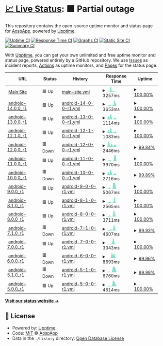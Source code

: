 # [📈 Live Status](https://status.aosp.app): <!--live status--> **🟧 Partial outage**

This repository contains the open-source uptime monitor and status page for [AospApp](https://aosp.app), powered by [Upptime](https://github.com/upptime/upptime).

[![Uptime CI](https://github.com/aospapp/upptime/workflows/Uptime%20CI/badge.svg)](https://github.com/aospapp/upptime/actions?query=workflow%3A%22Uptime+CI%22)
[![Response Time CI](https://github.com/aospapp/upptime/workflows/Response%20Time%20CI/badge.svg)](https://github.com/aospapp/upptime/actions?query=workflow%3A%22Response+Time+CI%22)
[![Graphs CI](https://github.com/aospapp/upptime/workflows/Graphs%20CI/badge.svg)](https://github.com/aospapp/upptime/actions?query=workflow%3A%22Graphs+CI%22)
[![Static Site CI](https://github.com/aospapp/upptime/workflows/Static%20Site%20CI/badge.svg)](https://github.com/aospapp/upptime/actions?query=workflow%3A%22Static+Site+CI%22)
[![Summary CI](https://github.com/aospapp/upptime/workflows/Summary%20CI/badge.svg)](https://github.com/aospapp/upptime/actions?query=workflow%3A%22Summary+CI%22)

With [Upptime](https://upptime.js.org), you can get your own unlimited and free uptime monitor and status page, powered entirely by a GitHub repository. We use [Issues](https://github.com/aospapp/upptime/issues) as incident reports, [Actions](https://github.com/aospapp/upptime/actions) as uptime monitors, and [Pages](https://status.aosp.app) for the status page.

<!--start: status pages-->
<!-- This summary is generated by Upptime (https://github.com/upptime/upptime) -->
<!-- Do not edit this manually, your changes will be overwritten -->
<!-- prettier-ignore -->
| URL | Status | History | Response Time | Uptime |
| --- | ------ | ------- | ------------- | ------ |
| <img alt="" src="https://icons.duckduckgo.com/ip3/aosp.app.ico" height="13"> [Main Site](https://aosp.app) | 🟩 Up | [main-site.yml](https://github.com/aospapp/upptime/commits/HEAD/history/main-site.yml) | <details><summary><img alt="Response time graph" src="./graphs/main-site/response-time-week.png" height="20"> 3257ms</summary><br><a href="https://status.aosp.app/history/main-site"><img alt="Response time 3257" src="https://img.shields.io/endpoint?url=https%3A%2F%2Fraw.githubusercontent.com%2Faospapp%2Fupptime%2FHEAD%2Fapi%2Fmain-site%2Fresponse-time.json"></a><br><a href="https://status.aosp.app/history/main-site"><img alt="24-hour response time 1008" src="https://img.shields.io/endpoint?url=https%3A%2F%2Fraw.githubusercontent.com%2Faospapp%2Fupptime%2FHEAD%2Fapi%2Fmain-site%2Fresponse-time-day.json"></a><br><a href="https://status.aosp.app/history/main-site"><img alt="7-day response time 3257" src="https://img.shields.io/endpoint?url=https%3A%2F%2Fraw.githubusercontent.com%2Faospapp%2Fupptime%2FHEAD%2Fapi%2Fmain-site%2Fresponse-time-week.json"></a><br><a href="https://status.aosp.app/history/main-site"><img alt="30-day response time 3257" src="https://img.shields.io/endpoint?url=https%3A%2F%2Fraw.githubusercontent.com%2Faospapp%2Fupptime%2FHEAD%2Fapi%2Fmain-site%2Fresponse-time-month.json"></a><br><a href="https://status.aosp.app/history/main-site"><img alt="1-year response time 3257" src="https://img.shields.io/endpoint?url=https%3A%2F%2Fraw.githubusercontent.com%2Faospapp%2Fupptime%2FHEAD%2Fapi%2Fmain-site%2Fresponse-time-year.json"></a></details> | <details><summary><a href="https://status.aosp.app/history/main-site">100.00%</a></summary><a href="https://status.aosp.app/history/main-site"><img alt="All-time uptime 100.00%" src="https://img.shields.io/endpoint?url=https%3A%2F%2Fraw.githubusercontent.com%2Faospapp%2Fupptime%2FHEAD%2Fapi%2Fmain-site%2Fuptime.json"></a><br><a href="https://status.aosp.app/history/main-site"><img alt="24-hour uptime 100.00%" src="https://img.shields.io/endpoint?url=https%3A%2F%2Fraw.githubusercontent.com%2Faospapp%2Fupptime%2FHEAD%2Fapi%2Fmain-site%2Fuptime-day.json"></a><br><a href="https://status.aosp.app/history/main-site"><img alt="7-day uptime 100.00%" src="https://img.shields.io/endpoint?url=https%3A%2F%2Fraw.githubusercontent.com%2Faospapp%2Fupptime%2FHEAD%2Fapi%2Fmain-site%2Fuptime-week.json"></a><br><a href="https://status.aosp.app/history/main-site"><img alt="30-day uptime 100.00%" src="https://img.shields.io/endpoint?url=https%3A%2F%2Fraw.githubusercontent.com%2Faospapp%2Fupptime%2FHEAD%2Fapi%2Fmain-site%2Fuptime-month.json"></a><br><a href="https://status.aosp.app/history/main-site"><img alt="1-year uptime 100.00%" src="https://img.shields.io/endpoint?url=https%3A%2F%2Fraw.githubusercontent.com%2Faospapp%2Fupptime%2FHEAD%2Fapi%2Fmain-site%2Fuptime-year.json"></a></details>
| <img alt="" src="https://icons.duckduckgo.com/ip3/aosp.app.ico" height="13"> [android-14.0.0_r1](https://aosp.app/android-14.0.0_r1) | 🟩 Up | [android-14-0-0-r1.yml](https://github.com/aospapp/upptime/commits/HEAD/history/android-14-0-0-r1.yml) | <details><summary><img alt="Response time graph" src="./graphs/android-14-0-0-r1/response-time-week.png" height="20"> 3653ms</summary><br><a href="https://status.aosp.app/history/android-14-0-0-r1"><img alt="Response time 3653" src="https://img.shields.io/endpoint?url=https%3A%2F%2Fraw.githubusercontent.com%2Faospapp%2Fupptime%2FHEAD%2Fapi%2Fandroid-14-0-0-r1%2Fresponse-time.json"></a><br><a href="https://status.aosp.app/history/android-14-0-0-r1"><img alt="24-hour response time 8658" src="https://img.shields.io/endpoint?url=https%3A%2F%2Fraw.githubusercontent.com%2Faospapp%2Fupptime%2FHEAD%2Fapi%2Fandroid-14-0-0-r1%2Fresponse-time-day.json"></a><br><a href="https://status.aosp.app/history/android-14-0-0-r1"><img alt="7-day response time 3653" src="https://img.shields.io/endpoint?url=https%3A%2F%2Fraw.githubusercontent.com%2Faospapp%2Fupptime%2FHEAD%2Fapi%2Fandroid-14-0-0-r1%2Fresponse-time-week.json"></a><br><a href="https://status.aosp.app/history/android-14-0-0-r1"><img alt="30-day response time 3653" src="https://img.shields.io/endpoint?url=https%3A%2F%2Fraw.githubusercontent.com%2Faospapp%2Fupptime%2FHEAD%2Fapi%2Fandroid-14-0-0-r1%2Fresponse-time-month.json"></a><br><a href="https://status.aosp.app/history/android-14-0-0-r1"><img alt="1-year response time 3653" src="https://img.shields.io/endpoint?url=https%3A%2F%2Fraw.githubusercontent.com%2Faospapp%2Fupptime%2FHEAD%2Fapi%2Fandroid-14-0-0-r1%2Fresponse-time-year.json"></a></details> | <details><summary><a href="https://status.aosp.app/history/android-14-0-0-r1">100.00%</a></summary><a href="https://status.aosp.app/history/android-14-0-0-r1"><img alt="All-time uptime 100.00%" src="https://img.shields.io/endpoint?url=https%3A%2F%2Fraw.githubusercontent.com%2Faospapp%2Fupptime%2FHEAD%2Fapi%2Fandroid-14-0-0-r1%2Fuptime.json"></a><br><a href="https://status.aosp.app/history/android-14-0-0-r1"><img alt="24-hour uptime 100.00%" src="https://img.shields.io/endpoint?url=https%3A%2F%2Fraw.githubusercontent.com%2Faospapp%2Fupptime%2FHEAD%2Fapi%2Fandroid-14-0-0-r1%2Fuptime-day.json"></a><br><a href="https://status.aosp.app/history/android-14-0-0-r1"><img alt="7-day uptime 100.00%" src="https://img.shields.io/endpoint?url=https%3A%2F%2Fraw.githubusercontent.com%2Faospapp%2Fupptime%2FHEAD%2Fapi%2Fandroid-14-0-0-r1%2Fuptime-week.json"></a><br><a href="https://status.aosp.app/history/android-14-0-0-r1"><img alt="30-day uptime 100.00%" src="https://img.shields.io/endpoint?url=https%3A%2F%2Fraw.githubusercontent.com%2Faospapp%2Fupptime%2FHEAD%2Fapi%2Fandroid-14-0-0-r1%2Fuptime-month.json"></a><br><a href="https://status.aosp.app/history/android-14-0-0-r1"><img alt="1-year uptime 100.00%" src="https://img.shields.io/endpoint?url=https%3A%2F%2Fraw.githubusercontent.com%2Faospapp%2Fupptime%2FHEAD%2Fapi%2Fandroid-14-0-0-r1%2Fuptime-year.json"></a></details>
| <img alt="" src="https://icons.duckduckgo.com/ip3/aosp.app.ico" height="13"> [android-13.0.0_r1](https://aosp.app/android-13.0.0_r1) | 🟩 Up | [android-13-0-0-r1.yml](https://github.com/aospapp/upptime/commits/HEAD/history/android-13-0-0-r1.yml) | <details><summary><img alt="Response time graph" src="./graphs/android-13-0-0-r1/response-time-week.png" height="20"> 1114ms</summary><br><a href="https://status.aosp.app/history/android-13-0-0-r1"><img alt="Response time 1114" src="https://img.shields.io/endpoint?url=https%3A%2F%2Fraw.githubusercontent.com%2Faospapp%2Fupptime%2FHEAD%2Fapi%2Fandroid-13-0-0-r1%2Fresponse-time.json"></a><br><a href="https://status.aosp.app/history/android-13-0-0-r1"><img alt="24-hour response time 922" src="https://img.shields.io/endpoint?url=https%3A%2F%2Fraw.githubusercontent.com%2Faospapp%2Fupptime%2FHEAD%2Fapi%2Fandroid-13-0-0-r1%2Fresponse-time-day.json"></a><br><a href="https://status.aosp.app/history/android-13-0-0-r1"><img alt="7-day response time 1114" src="https://img.shields.io/endpoint?url=https%3A%2F%2Fraw.githubusercontent.com%2Faospapp%2Fupptime%2FHEAD%2Fapi%2Fandroid-13-0-0-r1%2Fresponse-time-week.json"></a><br><a href="https://status.aosp.app/history/android-13-0-0-r1"><img alt="30-day response time 1114" src="https://img.shields.io/endpoint?url=https%3A%2F%2Fraw.githubusercontent.com%2Faospapp%2Fupptime%2FHEAD%2Fapi%2Fandroid-13-0-0-r1%2Fresponse-time-month.json"></a><br><a href="https://status.aosp.app/history/android-13-0-0-r1"><img alt="1-year response time 1114" src="https://img.shields.io/endpoint?url=https%3A%2F%2Fraw.githubusercontent.com%2Faospapp%2Fupptime%2FHEAD%2Fapi%2Fandroid-13-0-0-r1%2Fresponse-time-year.json"></a></details> | <details><summary><a href="https://status.aosp.app/history/android-13-0-0-r1">100.00%</a></summary><a href="https://status.aosp.app/history/android-13-0-0-r1"><img alt="All-time uptime 100.00%" src="https://img.shields.io/endpoint?url=https%3A%2F%2Fraw.githubusercontent.com%2Faospapp%2Fupptime%2FHEAD%2Fapi%2Fandroid-13-0-0-r1%2Fuptime.json"></a><br><a href="https://status.aosp.app/history/android-13-0-0-r1"><img alt="24-hour uptime 100.00%" src="https://img.shields.io/endpoint?url=https%3A%2F%2Fraw.githubusercontent.com%2Faospapp%2Fupptime%2FHEAD%2Fapi%2Fandroid-13-0-0-r1%2Fuptime-day.json"></a><br><a href="https://status.aosp.app/history/android-13-0-0-r1"><img alt="7-day uptime 100.00%" src="https://img.shields.io/endpoint?url=https%3A%2F%2Fraw.githubusercontent.com%2Faospapp%2Fupptime%2FHEAD%2Fapi%2Fandroid-13-0-0-r1%2Fuptime-week.json"></a><br><a href="https://status.aosp.app/history/android-13-0-0-r1"><img alt="30-day uptime 100.00%" src="https://img.shields.io/endpoint?url=https%3A%2F%2Fraw.githubusercontent.com%2Faospapp%2Fupptime%2FHEAD%2Fapi%2Fandroid-13-0-0-r1%2Fuptime-month.json"></a><br><a href="https://status.aosp.app/history/android-13-0-0-r1"><img alt="1-year uptime 100.00%" src="https://img.shields.io/endpoint?url=https%3A%2F%2Fraw.githubusercontent.com%2Faospapp%2Fupptime%2FHEAD%2Fapi%2Fandroid-13-0-0-r1%2Fuptime-year.json"></a></details>
| <img alt="" src="https://icons.duckduckgo.com/ip3/aosp.app.ico" height="13"> [android-12.1.0_r1](https://aosp.app/android-12.1.0_r1) | 🟩 Up | [android-12-1-0-r1.yml](https://github.com/aospapp/upptime/commits/HEAD/history/android-12-1-0-r1.yml) | <details><summary><img alt="Response time graph" src="./graphs/android-12-1-0-r1/response-time-week.png" height="20"> 1083ms</summary><br><a href="https://status.aosp.app/history/android-12-1-0-r1"><img alt="Response time 1083" src="https://img.shields.io/endpoint?url=https%3A%2F%2Fraw.githubusercontent.com%2Faospapp%2Fupptime%2FHEAD%2Fapi%2Fandroid-12-1-0-r1%2Fresponse-time.json"></a><br><a href="https://status.aosp.app/history/android-12-1-0-r1"><img alt="24-hour response time 682" src="https://img.shields.io/endpoint?url=https%3A%2F%2Fraw.githubusercontent.com%2Faospapp%2Fupptime%2FHEAD%2Fapi%2Fandroid-12-1-0-r1%2Fresponse-time-day.json"></a><br><a href="https://status.aosp.app/history/android-12-1-0-r1"><img alt="7-day response time 1083" src="https://img.shields.io/endpoint?url=https%3A%2F%2Fraw.githubusercontent.com%2Faospapp%2Fupptime%2FHEAD%2Fapi%2Fandroid-12-1-0-r1%2Fresponse-time-week.json"></a><br><a href="https://status.aosp.app/history/android-12-1-0-r1"><img alt="30-day response time 1083" src="https://img.shields.io/endpoint?url=https%3A%2F%2Fraw.githubusercontent.com%2Faospapp%2Fupptime%2FHEAD%2Fapi%2Fandroid-12-1-0-r1%2Fresponse-time-month.json"></a><br><a href="https://status.aosp.app/history/android-12-1-0-r1"><img alt="1-year response time 1083" src="https://img.shields.io/endpoint?url=https%3A%2F%2Fraw.githubusercontent.com%2Faospapp%2Fupptime%2FHEAD%2Fapi%2Fandroid-12-1-0-r1%2Fresponse-time-year.json"></a></details> | <details><summary><a href="https://status.aosp.app/history/android-12-1-0-r1">100.00%</a></summary><a href="https://status.aosp.app/history/android-12-1-0-r1"><img alt="All-time uptime 100.00%" src="https://img.shields.io/endpoint?url=https%3A%2F%2Fraw.githubusercontent.com%2Faospapp%2Fupptime%2FHEAD%2Fapi%2Fandroid-12-1-0-r1%2Fuptime.json"></a><br><a href="https://status.aosp.app/history/android-12-1-0-r1"><img alt="24-hour uptime 100.00%" src="https://img.shields.io/endpoint?url=https%3A%2F%2Fraw.githubusercontent.com%2Faospapp%2Fupptime%2FHEAD%2Fapi%2Fandroid-12-1-0-r1%2Fuptime-day.json"></a><br><a href="https://status.aosp.app/history/android-12-1-0-r1"><img alt="7-day uptime 100.00%" src="https://img.shields.io/endpoint?url=https%3A%2F%2Fraw.githubusercontent.com%2Faospapp%2Fupptime%2FHEAD%2Fapi%2Fandroid-12-1-0-r1%2Fuptime-week.json"></a><br><a href="https://status.aosp.app/history/android-12-1-0-r1"><img alt="30-day uptime 100.00%" src="https://img.shields.io/endpoint?url=https%3A%2F%2Fraw.githubusercontent.com%2Faospapp%2Fupptime%2FHEAD%2Fapi%2Fandroid-12-1-0-r1%2Fuptime-month.json"></a><br><a href="https://status.aosp.app/history/android-12-1-0-r1"><img alt="1-year uptime 100.00%" src="https://img.shields.io/endpoint?url=https%3A%2F%2Fraw.githubusercontent.com%2Faospapp%2Fupptime%2FHEAD%2Fapi%2Fandroid-12-1-0-r1%2Fuptime-year.json"></a></details>
| <img alt="" src="https://icons.duckduckgo.com/ip3/aosp.app.ico" height="13"> [android-12.0.0_r1](https://aosp.app/android-12.0.0_r1) | 🟥 Down | [android-12-0-0-r1.yml](https://github.com/aospapp/upptime/commits/HEAD/history/android-12-0-0-r1.yml) | <details><summary><img alt="Response time graph" src="./graphs/android-12-0-0-r1/response-time-week.png" height="20"> 2446ms</summary><br><a href="https://status.aosp.app/history/android-12-0-0-r1"><img alt="Response time 2446" src="https://img.shields.io/endpoint?url=https%3A%2F%2Fraw.githubusercontent.com%2Faospapp%2Fupptime%2FHEAD%2Fapi%2Fandroid-12-0-0-r1%2Fresponse-time.json"></a><br><a href="https://status.aosp.app/history/android-12-0-0-r1"><img alt="24-hour response time 8290" src="https://img.shields.io/endpoint?url=https%3A%2F%2Fraw.githubusercontent.com%2Faospapp%2Fupptime%2FHEAD%2Fapi%2Fandroid-12-0-0-r1%2Fresponse-time-day.json"></a><br><a href="https://status.aosp.app/history/android-12-0-0-r1"><img alt="7-day response time 2446" src="https://img.shields.io/endpoint?url=https%3A%2F%2Fraw.githubusercontent.com%2Faospapp%2Fupptime%2FHEAD%2Fapi%2Fandroid-12-0-0-r1%2Fresponse-time-week.json"></a><br><a href="https://status.aosp.app/history/android-12-0-0-r1"><img alt="30-day response time 2446" src="https://img.shields.io/endpoint?url=https%3A%2F%2Fraw.githubusercontent.com%2Faospapp%2Fupptime%2FHEAD%2Fapi%2Fandroid-12-0-0-r1%2Fresponse-time-month.json"></a><br><a href="https://status.aosp.app/history/android-12-0-0-r1"><img alt="1-year response time 2446" src="https://img.shields.io/endpoint?url=https%3A%2F%2Fraw.githubusercontent.com%2Faospapp%2Fupptime%2FHEAD%2Fapi%2Fandroid-12-0-0-r1%2Fresponse-time-year.json"></a></details> | <details><summary><a href="https://status.aosp.app/history/android-12-0-0-r1">99.84%</a></summary><a href="https://status.aosp.app/history/android-12-0-0-r1"><img alt="All-time uptime 99.84%" src="https://img.shields.io/endpoint?url=https%3A%2F%2Fraw.githubusercontent.com%2Faospapp%2Fupptime%2FHEAD%2Fapi%2Fandroid-12-0-0-r1%2Fuptime.json"></a><br><a href="https://status.aosp.app/history/android-12-0-0-r1"><img alt="24-hour uptime 99.70%" src="https://img.shields.io/endpoint?url=https%3A%2F%2Fraw.githubusercontent.com%2Faospapp%2Fupptime%2FHEAD%2Fapi%2Fandroid-12-0-0-r1%2Fuptime-day.json"></a><br><a href="https://status.aosp.app/history/android-12-0-0-r1"><img alt="7-day uptime 99.84%" src="https://img.shields.io/endpoint?url=https%3A%2F%2Fraw.githubusercontent.com%2Faospapp%2Fupptime%2FHEAD%2Fapi%2Fandroid-12-0-0-r1%2Fuptime-week.json"></a><br><a href="https://status.aosp.app/history/android-12-0-0-r1"><img alt="30-day uptime 99.84%" src="https://img.shields.io/endpoint?url=https%3A%2F%2Fraw.githubusercontent.com%2Faospapp%2Fupptime%2FHEAD%2Fapi%2Fandroid-12-0-0-r1%2Fuptime-month.json"></a><br><a href="https://status.aosp.app/history/android-12-0-0-r1"><img alt="1-year uptime 99.84%" src="https://img.shields.io/endpoint?url=https%3A%2F%2Fraw.githubusercontent.com%2Faospapp%2Fupptime%2FHEAD%2Fapi%2Fandroid-12-0-0-r1%2Fuptime-year.json"></a></details>
| <img alt="" src="https://icons.duckduckgo.com/ip3/aosp.app.ico" height="13"> [android-11.0.0_r1](https://aosp.app/android-11.0.0_r1) | 🟩 Up | [android-11-0-0-r1.yml](https://github.com/aospapp/upptime/commits/HEAD/history/android-11-0-0-r1.yml) | <details><summary><img alt="Response time graph" src="./graphs/android-11-0-0-r1/response-time-week.png" height="20"> 3970ms</summary><br><a href="https://status.aosp.app/history/android-11-0-0-r1"><img alt="Response time 3970" src="https://img.shields.io/endpoint?url=https%3A%2F%2Fraw.githubusercontent.com%2Faospapp%2Fupptime%2FHEAD%2Fapi%2Fandroid-11-0-0-r1%2Fresponse-time.json"></a><br><a href="https://status.aosp.app/history/android-11-0-0-r1"><img alt="24-hour response time 10644" src="https://img.shields.io/endpoint?url=https%3A%2F%2Fraw.githubusercontent.com%2Faospapp%2Fupptime%2FHEAD%2Fapi%2Fandroid-11-0-0-r1%2Fresponse-time-day.json"></a><br><a href="https://status.aosp.app/history/android-11-0-0-r1"><img alt="7-day response time 3970" src="https://img.shields.io/endpoint?url=https%3A%2F%2Fraw.githubusercontent.com%2Faospapp%2Fupptime%2FHEAD%2Fapi%2Fandroid-11-0-0-r1%2Fresponse-time-week.json"></a><br><a href="https://status.aosp.app/history/android-11-0-0-r1"><img alt="30-day response time 3970" src="https://img.shields.io/endpoint?url=https%3A%2F%2Fraw.githubusercontent.com%2Faospapp%2Fupptime%2FHEAD%2Fapi%2Fandroid-11-0-0-r1%2Fresponse-time-month.json"></a><br><a href="https://status.aosp.app/history/android-11-0-0-r1"><img alt="1-year response time 3970" src="https://img.shields.io/endpoint?url=https%3A%2F%2Fraw.githubusercontent.com%2Faospapp%2Fupptime%2FHEAD%2Fapi%2Fandroid-11-0-0-r1%2Fresponse-time-year.json"></a></details> | <details><summary><a href="https://status.aosp.app/history/android-11-0-0-r1">100.00%</a></summary><a href="https://status.aosp.app/history/android-11-0-0-r1"><img alt="All-time uptime 100.00%" src="https://img.shields.io/endpoint?url=https%3A%2F%2Fraw.githubusercontent.com%2Faospapp%2Fupptime%2FHEAD%2Fapi%2Fandroid-11-0-0-r1%2Fuptime.json"></a><br><a href="https://status.aosp.app/history/android-11-0-0-r1"><img alt="24-hour uptime 100.00%" src="https://img.shields.io/endpoint?url=https%3A%2F%2Fraw.githubusercontent.com%2Faospapp%2Fupptime%2FHEAD%2Fapi%2Fandroid-11-0-0-r1%2Fuptime-day.json"></a><br><a href="https://status.aosp.app/history/android-11-0-0-r1"><img alt="7-day uptime 100.00%" src="https://img.shields.io/endpoint?url=https%3A%2F%2Fraw.githubusercontent.com%2Faospapp%2Fupptime%2FHEAD%2Fapi%2Fandroid-11-0-0-r1%2Fuptime-week.json"></a><br><a href="https://status.aosp.app/history/android-11-0-0-r1"><img alt="30-day uptime 100.00%" src="https://img.shields.io/endpoint?url=https%3A%2F%2Fraw.githubusercontent.com%2Faospapp%2Fupptime%2FHEAD%2Fapi%2Fandroid-11-0-0-r1%2Fuptime-month.json"></a><br><a href="https://status.aosp.app/history/android-11-0-0-r1"><img alt="1-year uptime 100.00%" src="https://img.shields.io/endpoint?url=https%3A%2F%2Fraw.githubusercontent.com%2Faospapp%2Fupptime%2FHEAD%2Fapi%2Fandroid-11-0-0-r1%2Fuptime-year.json"></a></details>
| <img alt="" src="https://icons.duckduckgo.com/ip3/aosp.app.ico" height="13"> [android-10.0.0_r1](https://aosp.app/android-10.0.0_r1) | 🟥 Down | [android-10-0-0-r1.yml](https://github.com/aospapp/upptime/commits/HEAD/history/android-10-0-0-r1.yml) | <details><summary><img alt="Response time graph" src="./graphs/android-10-0-0-r1/response-time-week.png" height="20"> 2716ms</summary><br><a href="https://status.aosp.app/history/android-10-0-0-r1"><img alt="Response time 2716" src="https://img.shields.io/endpoint?url=https%3A%2F%2Fraw.githubusercontent.com%2Faospapp%2Fupptime%2FHEAD%2Fapi%2Fandroid-10-0-0-r1%2Fresponse-time.json"></a><br><a href="https://status.aosp.app/history/android-10-0-0-r1"><img alt="24-hour response time 8196" src="https://img.shields.io/endpoint?url=https%3A%2F%2Fraw.githubusercontent.com%2Faospapp%2Fupptime%2FHEAD%2Fapi%2Fandroid-10-0-0-r1%2Fresponse-time-day.json"></a><br><a href="https://status.aosp.app/history/android-10-0-0-r1"><img alt="7-day response time 2716" src="https://img.shields.io/endpoint?url=https%3A%2F%2Fraw.githubusercontent.com%2Faospapp%2Fupptime%2FHEAD%2Fapi%2Fandroid-10-0-0-r1%2Fresponse-time-week.json"></a><br><a href="https://status.aosp.app/history/android-10-0-0-r1"><img alt="30-day response time 2716" src="https://img.shields.io/endpoint?url=https%3A%2F%2Fraw.githubusercontent.com%2Faospapp%2Fupptime%2FHEAD%2Fapi%2Fandroid-10-0-0-r1%2Fresponse-time-month.json"></a><br><a href="https://status.aosp.app/history/android-10-0-0-r1"><img alt="1-year response time 2716" src="https://img.shields.io/endpoint?url=https%3A%2F%2Fraw.githubusercontent.com%2Faospapp%2Fupptime%2FHEAD%2Fapi%2Fandroid-10-0-0-r1%2Fresponse-time-year.json"></a></details> | <details><summary><a href="https://status.aosp.app/history/android-10-0-0-r1">99.89%</a></summary><a href="https://status.aosp.app/history/android-10-0-0-r1"><img alt="All-time uptime 99.89%" src="https://img.shields.io/endpoint?url=https%3A%2F%2Fraw.githubusercontent.com%2Faospapp%2Fupptime%2FHEAD%2Fapi%2Fandroid-10-0-0-r1%2Fuptime.json"></a><br><a href="https://status.aosp.app/history/android-10-0-0-r1"><img alt="24-hour uptime 99.80%" src="https://img.shields.io/endpoint?url=https%3A%2F%2Fraw.githubusercontent.com%2Faospapp%2Fupptime%2FHEAD%2Fapi%2Fandroid-10-0-0-r1%2Fuptime-day.json"></a><br><a href="https://status.aosp.app/history/android-10-0-0-r1"><img alt="7-day uptime 99.89%" src="https://img.shields.io/endpoint?url=https%3A%2F%2Fraw.githubusercontent.com%2Faospapp%2Fupptime%2FHEAD%2Fapi%2Fandroid-10-0-0-r1%2Fuptime-week.json"></a><br><a href="https://status.aosp.app/history/android-10-0-0-r1"><img alt="30-day uptime 99.89%" src="https://img.shields.io/endpoint?url=https%3A%2F%2Fraw.githubusercontent.com%2Faospapp%2Fupptime%2FHEAD%2Fapi%2Fandroid-10-0-0-r1%2Fuptime-month.json"></a><br><a href="https://status.aosp.app/history/android-10-0-0-r1"><img alt="1-year uptime 99.89%" src="https://img.shields.io/endpoint?url=https%3A%2F%2Fraw.githubusercontent.com%2Faospapp%2Fupptime%2FHEAD%2Fapi%2Fandroid-10-0-0-r1%2Fuptime-year.json"></a></details>
| <img alt="" src="https://icons.duckduckgo.com/ip3/aosp.app.ico" height="13"> [android-9.0.0_r1](https://aosp.app/android-9.0.0_r1) | 🟩 Up | [android-9-0-0-r1.yml](https://github.com/aospapp/upptime/commits/HEAD/history/android-9-0-0-r1.yml) | <details><summary><img alt="Response time graph" src="./graphs/android-9-0-0-r1/response-time-week.png" height="20"> 5067ms</summary><br><a href="https://status.aosp.app/history/android-9-0-0-r1"><img alt="Response time 5067" src="https://img.shields.io/endpoint?url=https%3A%2F%2Fraw.githubusercontent.com%2Faospapp%2Fupptime%2FHEAD%2Fapi%2Fandroid-9-0-0-r1%2Fresponse-time.json"></a><br><a href="https://status.aosp.app/history/android-9-0-0-r1"><img alt="24-hour response time 9102" src="https://img.shields.io/endpoint?url=https%3A%2F%2Fraw.githubusercontent.com%2Faospapp%2Fupptime%2FHEAD%2Fapi%2Fandroid-9-0-0-r1%2Fresponse-time-day.json"></a><br><a href="https://status.aosp.app/history/android-9-0-0-r1"><img alt="7-day response time 5067" src="https://img.shields.io/endpoint?url=https%3A%2F%2Fraw.githubusercontent.com%2Faospapp%2Fupptime%2FHEAD%2Fapi%2Fandroid-9-0-0-r1%2Fresponse-time-week.json"></a><br><a href="https://status.aosp.app/history/android-9-0-0-r1"><img alt="30-day response time 5067" src="https://img.shields.io/endpoint?url=https%3A%2F%2Fraw.githubusercontent.com%2Faospapp%2Fupptime%2FHEAD%2Fapi%2Fandroid-9-0-0-r1%2Fresponse-time-month.json"></a><br><a href="https://status.aosp.app/history/android-9-0-0-r1"><img alt="1-year response time 5067" src="https://img.shields.io/endpoint?url=https%3A%2F%2Fraw.githubusercontent.com%2Faospapp%2Fupptime%2FHEAD%2Fapi%2Fandroid-9-0-0-r1%2Fresponse-time-year.json"></a></details> | <details><summary><a href="https://status.aosp.app/history/android-9-0-0-r1">100.00%</a></summary><a href="https://status.aosp.app/history/android-9-0-0-r1"><img alt="All-time uptime 100.00%" src="https://img.shields.io/endpoint?url=https%3A%2F%2Fraw.githubusercontent.com%2Faospapp%2Fupptime%2FHEAD%2Fapi%2Fandroid-9-0-0-r1%2Fuptime.json"></a><br><a href="https://status.aosp.app/history/android-9-0-0-r1"><img alt="24-hour uptime 100.00%" src="https://img.shields.io/endpoint?url=https%3A%2F%2Fraw.githubusercontent.com%2Faospapp%2Fupptime%2FHEAD%2Fapi%2Fandroid-9-0-0-r1%2Fuptime-day.json"></a><br><a href="https://status.aosp.app/history/android-9-0-0-r1"><img alt="7-day uptime 100.00%" src="https://img.shields.io/endpoint?url=https%3A%2F%2Fraw.githubusercontent.com%2Faospapp%2Fupptime%2FHEAD%2Fapi%2Fandroid-9-0-0-r1%2Fuptime-week.json"></a><br><a href="https://status.aosp.app/history/android-9-0-0-r1"><img alt="30-day uptime 100.00%" src="https://img.shields.io/endpoint?url=https%3A%2F%2Fraw.githubusercontent.com%2Faospapp%2Fupptime%2FHEAD%2Fapi%2Fandroid-9-0-0-r1%2Fuptime-month.json"></a><br><a href="https://status.aosp.app/history/android-9-0-0-r1"><img alt="1-year uptime 100.00%" src="https://img.shields.io/endpoint?url=https%3A%2F%2Fraw.githubusercontent.com%2Faospapp%2Fupptime%2FHEAD%2Fapi%2Fandroid-9-0-0-r1%2Fuptime-year.json"></a></details>
| <img alt="" src="https://icons.duckduckgo.com/ip3/aosp.app.ico" height="13"> [android-8.1.0_r1](https://aosp.app/android-8.1.0_r1) | 🟩 Up | [android-8-1-0-r1.yml](https://github.com/aospapp/upptime/commits/HEAD/history/android-8-1-0-r1.yml) | <details><summary><img alt="Response time graph" src="./graphs/android-8-1-0-r1/response-time-week.png" height="20"> 2565ms</summary><br><a href="https://status.aosp.app/history/android-8-1-0-r1"><img alt="Response time 2565" src="https://img.shields.io/endpoint?url=https%3A%2F%2Fraw.githubusercontent.com%2Faospapp%2Fupptime%2FHEAD%2Fapi%2Fandroid-8-1-0-r1%2Fresponse-time.json"></a><br><a href="https://status.aosp.app/history/android-8-1-0-r1"><img alt="24-hour response time 5919" src="https://img.shields.io/endpoint?url=https%3A%2F%2Fraw.githubusercontent.com%2Faospapp%2Fupptime%2FHEAD%2Fapi%2Fandroid-8-1-0-r1%2Fresponse-time-day.json"></a><br><a href="https://status.aosp.app/history/android-8-1-0-r1"><img alt="7-day response time 2565" src="https://img.shields.io/endpoint?url=https%3A%2F%2Fraw.githubusercontent.com%2Faospapp%2Fupptime%2FHEAD%2Fapi%2Fandroid-8-1-0-r1%2Fresponse-time-week.json"></a><br><a href="https://status.aosp.app/history/android-8-1-0-r1"><img alt="30-day response time 2565" src="https://img.shields.io/endpoint?url=https%3A%2F%2Fraw.githubusercontent.com%2Faospapp%2Fupptime%2FHEAD%2Fapi%2Fandroid-8-1-0-r1%2Fresponse-time-month.json"></a><br><a href="https://status.aosp.app/history/android-8-1-0-r1"><img alt="1-year response time 2565" src="https://img.shields.io/endpoint?url=https%3A%2F%2Fraw.githubusercontent.com%2Faospapp%2Fupptime%2FHEAD%2Fapi%2Fandroid-8-1-0-r1%2Fresponse-time-year.json"></a></details> | <details><summary><a href="https://status.aosp.app/history/android-8-1-0-r1">100.00%</a></summary><a href="https://status.aosp.app/history/android-8-1-0-r1"><img alt="All-time uptime 100.00%" src="https://img.shields.io/endpoint?url=https%3A%2F%2Fraw.githubusercontent.com%2Faospapp%2Fupptime%2FHEAD%2Fapi%2Fandroid-8-1-0-r1%2Fuptime.json"></a><br><a href="https://status.aosp.app/history/android-8-1-0-r1"><img alt="24-hour uptime 100.00%" src="https://img.shields.io/endpoint?url=https%3A%2F%2Fraw.githubusercontent.com%2Faospapp%2Fupptime%2FHEAD%2Fapi%2Fandroid-8-1-0-r1%2Fuptime-day.json"></a><br><a href="https://status.aosp.app/history/android-8-1-0-r1"><img alt="7-day uptime 100.00%" src="https://img.shields.io/endpoint?url=https%3A%2F%2Fraw.githubusercontent.com%2Faospapp%2Fupptime%2FHEAD%2Fapi%2Fandroid-8-1-0-r1%2Fuptime-week.json"></a><br><a href="https://status.aosp.app/history/android-8-1-0-r1"><img alt="30-day uptime 100.00%" src="https://img.shields.io/endpoint?url=https%3A%2F%2Fraw.githubusercontent.com%2Faospapp%2Fupptime%2FHEAD%2Fapi%2Fandroid-8-1-0-r1%2Fuptime-month.json"></a><br><a href="https://status.aosp.app/history/android-8-1-0-r1"><img alt="1-year uptime 100.00%" src="https://img.shields.io/endpoint?url=https%3A%2F%2Fraw.githubusercontent.com%2Faospapp%2Fupptime%2FHEAD%2Fapi%2Fandroid-8-1-0-r1%2Fuptime-year.json"></a></details>
| <img alt="" src="https://icons.duckduckgo.com/ip3/aosp.app.ico" height="13"> [android-8.0.0_r1](https://aosp.app/android-8.0.0_r1) | 🟩 Up | [android-8-0-0-r1.yml](https://github.com/aospapp/upptime/commits/HEAD/history/android-8-0-0-r1.yml) | <details><summary><img alt="Response time graph" src="./graphs/android-8-0-0-r1/response-time-week.png" height="20"> 3711ms</summary><br><a href="https://status.aosp.app/history/android-8-0-0-r1"><img alt="Response time 3711" src="https://img.shields.io/endpoint?url=https%3A%2F%2Fraw.githubusercontent.com%2Faospapp%2Fupptime%2FHEAD%2Fapi%2Fandroid-8-0-0-r1%2Fresponse-time.json"></a><br><a href="https://status.aosp.app/history/android-8-0-0-r1"><img alt="24-hour response time 7349" src="https://img.shields.io/endpoint?url=https%3A%2F%2Fraw.githubusercontent.com%2Faospapp%2Fupptime%2FHEAD%2Fapi%2Fandroid-8-0-0-r1%2Fresponse-time-day.json"></a><br><a href="https://status.aosp.app/history/android-8-0-0-r1"><img alt="7-day response time 3711" src="https://img.shields.io/endpoint?url=https%3A%2F%2Fraw.githubusercontent.com%2Faospapp%2Fupptime%2FHEAD%2Fapi%2Fandroid-8-0-0-r1%2Fresponse-time-week.json"></a><br><a href="https://status.aosp.app/history/android-8-0-0-r1"><img alt="30-day response time 3711" src="https://img.shields.io/endpoint?url=https%3A%2F%2Fraw.githubusercontent.com%2Faospapp%2Fupptime%2FHEAD%2Fapi%2Fandroid-8-0-0-r1%2Fresponse-time-month.json"></a><br><a href="https://status.aosp.app/history/android-8-0-0-r1"><img alt="1-year response time 3711" src="https://img.shields.io/endpoint?url=https%3A%2F%2Fraw.githubusercontent.com%2Faospapp%2Fupptime%2FHEAD%2Fapi%2Fandroid-8-0-0-r1%2Fresponse-time-year.json"></a></details> | <details><summary><a href="https://status.aosp.app/history/android-8-0-0-r1">100.00%</a></summary><a href="https://status.aosp.app/history/android-8-0-0-r1"><img alt="All-time uptime 100.00%" src="https://img.shields.io/endpoint?url=https%3A%2F%2Fraw.githubusercontent.com%2Faospapp%2Fupptime%2FHEAD%2Fapi%2Fandroid-8-0-0-r1%2Fuptime.json"></a><br><a href="https://status.aosp.app/history/android-8-0-0-r1"><img alt="24-hour uptime 100.00%" src="https://img.shields.io/endpoint?url=https%3A%2F%2Fraw.githubusercontent.com%2Faospapp%2Fupptime%2FHEAD%2Fapi%2Fandroid-8-0-0-r1%2Fuptime-day.json"></a><br><a href="https://status.aosp.app/history/android-8-0-0-r1"><img alt="7-day uptime 100.00%" src="https://img.shields.io/endpoint?url=https%3A%2F%2Fraw.githubusercontent.com%2Faospapp%2Fupptime%2FHEAD%2Fapi%2Fandroid-8-0-0-r1%2Fuptime-week.json"></a><br><a href="https://status.aosp.app/history/android-8-0-0-r1"><img alt="30-day uptime 100.00%" src="https://img.shields.io/endpoint?url=https%3A%2F%2Fraw.githubusercontent.com%2Faospapp%2Fupptime%2FHEAD%2Fapi%2Fandroid-8-0-0-r1%2Fuptime-month.json"></a><br><a href="https://status.aosp.app/history/android-8-0-0-r1"><img alt="1-year uptime 100.00%" src="https://img.shields.io/endpoint?url=https%3A%2F%2Fraw.githubusercontent.com%2Faospapp%2Fupptime%2FHEAD%2Fapi%2Fandroid-8-0-0-r1%2Fuptime-year.json"></a></details>
| <img alt="" src="https://icons.duckduckgo.com/ip3/aosp.app.ico" height="13"> [android-7.1.0_r1](https://aosp.app/android-7.1.0_r1) | 🟥 Down | [android-7-1-0-r1.yml](https://github.com/aospapp/upptime/commits/HEAD/history/android-7-1-0-r1.yml) | <details><summary><img alt="Response time graph" src="./graphs/android-7-1-0-r1/response-time-week.png" height="20"> 4607ms</summary><br><a href="https://status.aosp.app/history/android-7-1-0-r1"><img alt="Response time 4607" src="https://img.shields.io/endpoint?url=https%3A%2F%2Fraw.githubusercontent.com%2Faospapp%2Fupptime%2FHEAD%2Fapi%2Fandroid-7-1-0-r1%2Fresponse-time.json"></a><br><a href="https://status.aosp.app/history/android-7-1-0-r1"><img alt="24-hour response time 8525" src="https://img.shields.io/endpoint?url=https%3A%2F%2Fraw.githubusercontent.com%2Faospapp%2Fupptime%2FHEAD%2Fapi%2Fandroid-7-1-0-r1%2Fresponse-time-day.json"></a><br><a href="https://status.aosp.app/history/android-7-1-0-r1"><img alt="7-day response time 4607" src="https://img.shields.io/endpoint?url=https%3A%2F%2Fraw.githubusercontent.com%2Faospapp%2Fupptime%2FHEAD%2Fapi%2Fandroid-7-1-0-r1%2Fresponse-time-week.json"></a><br><a href="https://status.aosp.app/history/android-7-1-0-r1"><img alt="30-day response time 4607" src="https://img.shields.io/endpoint?url=https%3A%2F%2Fraw.githubusercontent.com%2Faospapp%2Fupptime%2FHEAD%2Fapi%2Fandroid-7-1-0-r1%2Fresponse-time-month.json"></a><br><a href="https://status.aosp.app/history/android-7-1-0-r1"><img alt="1-year response time 4607" src="https://img.shields.io/endpoint?url=https%3A%2F%2Fraw.githubusercontent.com%2Faospapp%2Fupptime%2FHEAD%2Fapi%2Fandroid-7-1-0-r1%2Fresponse-time-year.json"></a></details> | <details><summary><a href="https://status.aosp.app/history/android-7-1-0-r1">99.93%</a></summary><a href="https://status.aosp.app/history/android-7-1-0-r1"><img alt="All-time uptime 99.93%" src="https://img.shields.io/endpoint?url=https%3A%2F%2Fraw.githubusercontent.com%2Faospapp%2Fupptime%2FHEAD%2Fapi%2Fandroid-7-1-0-r1%2Fuptime.json"></a><br><a href="https://status.aosp.app/history/android-7-1-0-r1"><img alt="24-hour uptime 99.86%" src="https://img.shields.io/endpoint?url=https%3A%2F%2Fraw.githubusercontent.com%2Faospapp%2Fupptime%2FHEAD%2Fapi%2Fandroid-7-1-0-r1%2Fuptime-day.json"></a><br><a href="https://status.aosp.app/history/android-7-1-0-r1"><img alt="7-day uptime 99.93%" src="https://img.shields.io/endpoint?url=https%3A%2F%2Fraw.githubusercontent.com%2Faospapp%2Fupptime%2FHEAD%2Fapi%2Fandroid-7-1-0-r1%2Fuptime-week.json"></a><br><a href="https://status.aosp.app/history/android-7-1-0-r1"><img alt="30-day uptime 99.93%" src="https://img.shields.io/endpoint?url=https%3A%2F%2Fraw.githubusercontent.com%2Faospapp%2Fupptime%2FHEAD%2Fapi%2Fandroid-7-1-0-r1%2Fuptime-month.json"></a><br><a href="https://status.aosp.app/history/android-7-1-0-r1"><img alt="1-year uptime 99.93%" src="https://img.shields.io/endpoint?url=https%3A%2F%2Fraw.githubusercontent.com%2Faospapp%2Fupptime%2FHEAD%2Fapi%2Fandroid-7-1-0-r1%2Fuptime-year.json"></a></details>
| <img alt="" src="https://icons.duckduckgo.com/ip3/aosp.app.ico" height="13"> [android-7.0.0_r1](https://aosp.app/android-7.0.0_r1) | 🟩 Up | [android-7-0-0-r1.yml](https://github.com/aospapp/upptime/commits/HEAD/history/android-7-0-0-r1.yml) | <details><summary><img alt="Response time graph" src="./graphs/android-7-0-0-r1/response-time-week.png" height="20"> 3343ms</summary><br><a href="https://status.aosp.app/history/android-7-0-0-r1"><img alt="Response time 3343" src="https://img.shields.io/endpoint?url=https%3A%2F%2Fraw.githubusercontent.com%2Faospapp%2Fupptime%2FHEAD%2Fapi%2Fandroid-7-0-0-r1%2Fresponse-time.json"></a><br><a href="https://status.aosp.app/history/android-7-0-0-r1"><img alt="24-hour response time 5694" src="https://img.shields.io/endpoint?url=https%3A%2F%2Fraw.githubusercontent.com%2Faospapp%2Fupptime%2FHEAD%2Fapi%2Fandroid-7-0-0-r1%2Fresponse-time-day.json"></a><br><a href="https://status.aosp.app/history/android-7-0-0-r1"><img alt="7-day response time 3343" src="https://img.shields.io/endpoint?url=https%3A%2F%2Fraw.githubusercontent.com%2Faospapp%2Fupptime%2FHEAD%2Fapi%2Fandroid-7-0-0-r1%2Fresponse-time-week.json"></a><br><a href="https://status.aosp.app/history/android-7-0-0-r1"><img alt="30-day response time 3343" src="https://img.shields.io/endpoint?url=https%3A%2F%2Fraw.githubusercontent.com%2Faospapp%2Fupptime%2FHEAD%2Fapi%2Fandroid-7-0-0-r1%2Fresponse-time-month.json"></a><br><a href="https://status.aosp.app/history/android-7-0-0-r1"><img alt="1-year response time 3343" src="https://img.shields.io/endpoint?url=https%3A%2F%2Fraw.githubusercontent.com%2Faospapp%2Fupptime%2FHEAD%2Fapi%2Fandroid-7-0-0-r1%2Fresponse-time-year.json"></a></details> | <details><summary><a href="https://status.aosp.app/history/android-7-0-0-r1">100.00%</a></summary><a href="https://status.aosp.app/history/android-7-0-0-r1"><img alt="All-time uptime 100.00%" src="https://img.shields.io/endpoint?url=https%3A%2F%2Fraw.githubusercontent.com%2Faospapp%2Fupptime%2FHEAD%2Fapi%2Fandroid-7-0-0-r1%2Fuptime.json"></a><br><a href="https://status.aosp.app/history/android-7-0-0-r1"><img alt="24-hour uptime 100.00%" src="https://img.shields.io/endpoint?url=https%3A%2F%2Fraw.githubusercontent.com%2Faospapp%2Fupptime%2FHEAD%2Fapi%2Fandroid-7-0-0-r1%2Fuptime-day.json"></a><br><a href="https://status.aosp.app/history/android-7-0-0-r1"><img alt="7-day uptime 100.00%" src="https://img.shields.io/endpoint?url=https%3A%2F%2Fraw.githubusercontent.com%2Faospapp%2Fupptime%2FHEAD%2Fapi%2Fandroid-7-0-0-r1%2Fuptime-week.json"></a><br><a href="https://status.aosp.app/history/android-7-0-0-r1"><img alt="30-day uptime 100.00%" src="https://img.shields.io/endpoint?url=https%3A%2F%2Fraw.githubusercontent.com%2Faospapp%2Fupptime%2FHEAD%2Fapi%2Fandroid-7-0-0-r1%2Fuptime-month.json"></a><br><a href="https://status.aosp.app/history/android-7-0-0-r1"><img alt="1-year uptime 100.00%" src="https://img.shields.io/endpoint?url=https%3A%2F%2Fraw.githubusercontent.com%2Faospapp%2Fupptime%2FHEAD%2Fapi%2Fandroid-7-0-0-r1%2Fuptime-year.json"></a></details>
| <img alt="" src="https://icons.duckduckgo.com/ip3/aosp.app.ico" height="13"> [android-6.0.0_r1](https://aosp.app/android-6.0.0_r1) | 🟥 Down | [android-6-0-0-r1.yml](https://github.com/aospapp/upptime/commits/HEAD/history/android-6-0-0-r1.yml) | <details><summary><img alt="Response time graph" src="./graphs/android-6-0-0-r1/response-time-week.png" height="20"> 8693ms</summary><br><a href="https://status.aosp.app/history/android-6-0-0-r1"><img alt="Response time 8693" src="https://img.shields.io/endpoint?url=https%3A%2F%2Fraw.githubusercontent.com%2Faospapp%2Fupptime%2FHEAD%2Fapi%2Fandroid-6-0-0-r1%2Fresponse-time.json"></a><br><a href="https://status.aosp.app/history/android-6-0-0-r1"><img alt="24-hour response time 12490" src="https://img.shields.io/endpoint?url=https%3A%2F%2Fraw.githubusercontent.com%2Faospapp%2Fupptime%2FHEAD%2Fapi%2Fandroid-6-0-0-r1%2Fresponse-time-day.json"></a><br><a href="https://status.aosp.app/history/android-6-0-0-r1"><img alt="7-day response time 8693" src="https://img.shields.io/endpoint?url=https%3A%2F%2Fraw.githubusercontent.com%2Faospapp%2Fupptime%2FHEAD%2Fapi%2Fandroid-6-0-0-r1%2Fresponse-time-week.json"></a><br><a href="https://status.aosp.app/history/android-6-0-0-r1"><img alt="30-day response time 8693" src="https://img.shields.io/endpoint?url=https%3A%2F%2Fraw.githubusercontent.com%2Faospapp%2Fupptime%2FHEAD%2Fapi%2Fandroid-6-0-0-r1%2Fresponse-time-month.json"></a><br><a href="https://status.aosp.app/history/android-6-0-0-r1"><img alt="1-year response time 8693" src="https://img.shields.io/endpoint?url=https%3A%2F%2Fraw.githubusercontent.com%2Faospapp%2Fupptime%2FHEAD%2Fapi%2Fandroid-6-0-0-r1%2Fresponse-time-year.json"></a></details> | <details><summary><a href="https://status.aosp.app/history/android-6-0-0-r1">99.96%</a></summary><a href="https://status.aosp.app/history/android-6-0-0-r1"><img alt="All-time uptime 99.96%" src="https://img.shields.io/endpoint?url=https%3A%2F%2Fraw.githubusercontent.com%2Faospapp%2Fupptime%2FHEAD%2Fapi%2Fandroid-6-0-0-r1%2Fuptime.json"></a><br><a href="https://status.aosp.app/history/android-6-0-0-r1"><img alt="24-hour uptime 99.93%" src="https://img.shields.io/endpoint?url=https%3A%2F%2Fraw.githubusercontent.com%2Faospapp%2Fupptime%2FHEAD%2Fapi%2Fandroid-6-0-0-r1%2Fuptime-day.json"></a><br><a href="https://status.aosp.app/history/android-6-0-0-r1"><img alt="7-day uptime 99.96%" src="https://img.shields.io/endpoint?url=https%3A%2F%2Fraw.githubusercontent.com%2Faospapp%2Fupptime%2FHEAD%2Fapi%2Fandroid-6-0-0-r1%2Fuptime-week.json"></a><br><a href="https://status.aosp.app/history/android-6-0-0-r1"><img alt="30-day uptime 99.96%" src="https://img.shields.io/endpoint?url=https%3A%2F%2Fraw.githubusercontent.com%2Faospapp%2Fupptime%2FHEAD%2Fapi%2Fandroid-6-0-0-r1%2Fuptime-month.json"></a><br><a href="https://status.aosp.app/history/android-6-0-0-r1"><img alt="1-year uptime 99.96%" src="https://img.shields.io/endpoint?url=https%3A%2F%2Fraw.githubusercontent.com%2Faospapp%2Fupptime%2FHEAD%2Fapi%2Fandroid-6-0-0-r1%2Fuptime-year.json"></a></details>
| <img alt="" src="https://icons.duckduckgo.com/ip3/aosp.app.ico" height="13"> [android-5.1.0_r1](https://aosp.app/android-5.1.0_r1) | 🟥 Down | [android-5-1-0-r1.yml](https://github.com/aospapp/upptime/commits/HEAD/history/android-5-1-0-r1.yml) | <details><summary><img alt="Response time graph" src="./graphs/android-5-1-0-r1/response-time-week.png" height="20"> 6760ms</summary><br><a href="https://status.aosp.app/history/android-5-1-0-r1"><img alt="Response time 6760" src="https://img.shields.io/endpoint?url=https%3A%2F%2Fraw.githubusercontent.com%2Faospapp%2Fupptime%2FHEAD%2Fapi%2Fandroid-5-1-0-r1%2Fresponse-time.json"></a><br><a href="https://status.aosp.app/history/android-5-1-0-r1"><img alt="24-hour response time 11028" src="https://img.shields.io/endpoint?url=https%3A%2F%2Fraw.githubusercontent.com%2Faospapp%2Fupptime%2FHEAD%2Fapi%2Fandroid-5-1-0-r1%2Fresponse-time-day.json"></a><br><a href="https://status.aosp.app/history/android-5-1-0-r1"><img alt="7-day response time 6760" src="https://img.shields.io/endpoint?url=https%3A%2F%2Fraw.githubusercontent.com%2Faospapp%2Fupptime%2FHEAD%2Fapi%2Fandroid-5-1-0-r1%2Fresponse-time-week.json"></a><br><a href="https://status.aosp.app/history/android-5-1-0-r1"><img alt="30-day response time 6760" src="https://img.shields.io/endpoint?url=https%3A%2F%2Fraw.githubusercontent.com%2Faospapp%2Fupptime%2FHEAD%2Fapi%2Fandroid-5-1-0-r1%2Fresponse-time-month.json"></a><br><a href="https://status.aosp.app/history/android-5-1-0-r1"><img alt="1-year response time 6760" src="https://img.shields.io/endpoint?url=https%3A%2F%2Fraw.githubusercontent.com%2Faospapp%2Fupptime%2FHEAD%2Fapi%2Fandroid-5-1-0-r1%2Fresponse-time-year.json"></a></details> | <details><summary><a href="https://status.aosp.app/history/android-5-1-0-r1">99.99%</a></summary><a href="https://status.aosp.app/history/android-5-1-0-r1"><img alt="All-time uptime 99.99%" src="https://img.shields.io/endpoint?url=https%3A%2F%2Fraw.githubusercontent.com%2Faospapp%2Fupptime%2FHEAD%2Fapi%2Fandroid-5-1-0-r1%2Fuptime.json"></a><br><a href="https://status.aosp.app/history/android-5-1-0-r1"><img alt="24-hour uptime 99.98%" src="https://img.shields.io/endpoint?url=https%3A%2F%2Fraw.githubusercontent.com%2Faospapp%2Fupptime%2FHEAD%2Fapi%2Fandroid-5-1-0-r1%2Fuptime-day.json"></a><br><a href="https://status.aosp.app/history/android-5-1-0-r1"><img alt="7-day uptime 99.99%" src="https://img.shields.io/endpoint?url=https%3A%2F%2Fraw.githubusercontent.com%2Faospapp%2Fupptime%2FHEAD%2Fapi%2Fandroid-5-1-0-r1%2Fuptime-week.json"></a><br><a href="https://status.aosp.app/history/android-5-1-0-r1"><img alt="30-day uptime 99.99%" src="https://img.shields.io/endpoint?url=https%3A%2F%2Fraw.githubusercontent.com%2Faospapp%2Fupptime%2FHEAD%2Fapi%2Fandroid-5-1-0-r1%2Fuptime-month.json"></a><br><a href="https://status.aosp.app/history/android-5-1-0-r1"><img alt="1-year uptime 99.99%" src="https://img.shields.io/endpoint?url=https%3A%2F%2Fraw.githubusercontent.com%2Faospapp%2Fupptime%2FHEAD%2Fapi%2Fandroid-5-1-0-r1%2Fuptime-year.json"></a></details>
| <img alt="" src="https://icons.duckduckgo.com/ip3/aosp.app.ico" height="13"> [android-5.0.0_r1](https://aosp.app/android-5.0.0_r1) | 🟩 Up | [android-5-0-0-r1.yml](https://github.com/aospapp/upptime/commits/HEAD/history/android-5-0-0-r1.yml) | <details><summary><img alt="Response time graph" src="./graphs/android-5-0-0-r1/response-time-week.png" height="20"> 4614ms</summary><br><a href="https://status.aosp.app/history/android-5-0-0-r1"><img alt="Response time 4614" src="https://img.shields.io/endpoint?url=https%3A%2F%2Fraw.githubusercontent.com%2Faospapp%2Fupptime%2FHEAD%2Fapi%2Fandroid-5-0-0-r1%2Fresponse-time.json"></a><br><a href="https://status.aosp.app/history/android-5-0-0-r1"><img alt="24-hour response time 8291" src="https://img.shields.io/endpoint?url=https%3A%2F%2Fraw.githubusercontent.com%2Faospapp%2Fupptime%2FHEAD%2Fapi%2Fandroid-5-0-0-r1%2Fresponse-time-day.json"></a><br><a href="https://status.aosp.app/history/android-5-0-0-r1"><img alt="7-day response time 4614" src="https://img.shields.io/endpoint?url=https%3A%2F%2Fraw.githubusercontent.com%2Faospapp%2Fupptime%2FHEAD%2Fapi%2Fandroid-5-0-0-r1%2Fresponse-time-week.json"></a><br><a href="https://status.aosp.app/history/android-5-0-0-r1"><img alt="30-day response time 4614" src="https://img.shields.io/endpoint?url=https%3A%2F%2Fraw.githubusercontent.com%2Faospapp%2Fupptime%2FHEAD%2Fapi%2Fandroid-5-0-0-r1%2Fresponse-time-month.json"></a><br><a href="https://status.aosp.app/history/android-5-0-0-r1"><img alt="1-year response time 4614" src="https://img.shields.io/endpoint?url=https%3A%2F%2Fraw.githubusercontent.com%2Faospapp%2Fupptime%2FHEAD%2Fapi%2Fandroid-5-0-0-r1%2Fresponse-time-year.json"></a></details> | <details><summary><a href="https://status.aosp.app/history/android-5-0-0-r1">100.00%</a></summary><a href="https://status.aosp.app/history/android-5-0-0-r1"><img alt="All-time uptime 100.00%" src="https://img.shields.io/endpoint?url=https%3A%2F%2Fraw.githubusercontent.com%2Faospapp%2Fupptime%2FHEAD%2Fapi%2Fandroid-5-0-0-r1%2Fuptime.json"></a><br><a href="https://status.aosp.app/history/android-5-0-0-r1"><img alt="24-hour uptime 100.00%" src="https://img.shields.io/endpoint?url=https%3A%2F%2Fraw.githubusercontent.com%2Faospapp%2Fupptime%2FHEAD%2Fapi%2Fandroid-5-0-0-r1%2Fuptime-day.json"></a><br><a href="https://status.aosp.app/history/android-5-0-0-r1"><img alt="7-day uptime 100.00%" src="https://img.shields.io/endpoint?url=https%3A%2F%2Fraw.githubusercontent.com%2Faospapp%2Fupptime%2FHEAD%2Fapi%2Fandroid-5-0-0-r1%2Fuptime-week.json"></a><br><a href="https://status.aosp.app/history/android-5-0-0-r1"><img alt="30-day uptime 100.00%" src="https://img.shields.io/endpoint?url=https%3A%2F%2Fraw.githubusercontent.com%2Faospapp%2Fupptime%2FHEAD%2Fapi%2Fandroid-5-0-0-r1%2Fuptime-month.json"></a><br><a href="https://status.aosp.app/history/android-5-0-0-r1"><img alt="1-year uptime 100.00%" src="https://img.shields.io/endpoint?url=https%3A%2F%2Fraw.githubusercontent.com%2Faospapp%2Fupptime%2FHEAD%2Fapi%2Fandroid-5-0-0-r1%2Fuptime-year.json"></a></details>

<!--end: status pages-->

[**Visit our status website →**](https://status.aosp.app)

## 📄 License

- Powered by: [Upptime](https://github.com/upptime/upptime)
- Code: [MIT](./LICENSE) © [AospApp](https://aosp.app)
- Data in the `./history` directory: [Open Database License](https://opendatacommons.org/licenses/odbl/1-0/)
